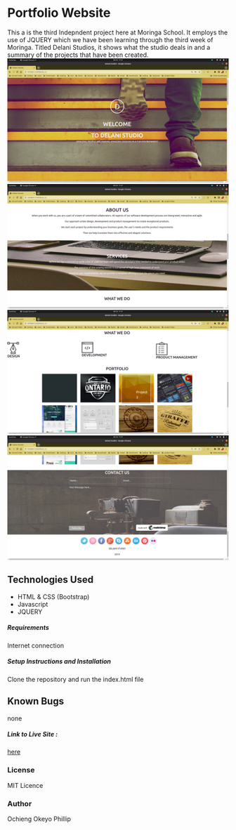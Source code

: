 # Portfolio Website
This a is the third Indepndent project here at Moringa School. It employs the use of JQUERY which we have been learning through the third week of Moringa. Titled Delani Studios, it shows what the studio deals in and a summary of the projects that have been created.
![screenshot](/images/screenshot1.png)
![screenshot](/images/screenshot2.png)
![screenshot](/images/screenshot3.png)
![screenshot](/images/screenshot4.png)
## Technologies Used
- HTML & CSS (Bootstrap)
- Javascript
- JQUERY

##### Requirements
Internet connection
##### Setup Instructions and Installation
Clone the repository and run the index.html file
## Known Bugs
none
##### Link to Live Site : 
[here](https://pronepoet.github.io/Delani-studio/)
### License
MIT Licence
### Author
Ochieng Okeyo Phillip